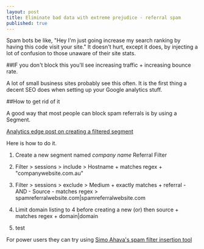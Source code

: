 ```yaml
---
layout: post
title: Eliminate bad data with extreme prejudice - referral spam
published: true
---
```


Spam bots be like, "Hey I'm just going increase my search ranking by having this code visit your site." It doesn't hurt, except it does, by injecting a lot of confusion to those unaware of their site stats.

##IF you don't block this you'll see increasing traffic + increasing bounce rate.

A lot of small business sites probably see this often. It is the first thing a decent SEO does when setting up your Google analytics stuff.

##How to get rid of it 

A good way that most people can block spam referrals is by using a Segment. 

[Analytics edge post on creating a filtered segment](http://www.analyticsedge.com/2015/01/advanced-segment-eliminate-spam-referrals/)

Here is how to do it.

1. Create a new segment named *company name* Referral Filter

2. Filter > sessions > include > Hostname + matches regex + "companywebsite.com.au"

3. Filter > sessions > exclude > Medium + exactly matches + referral - AND - Source - matches regex > spamreferralwebsite.com|spamreferralwebsite.com

4. Limit domain listing to 4 before creating a new (or) then source + matches regex + domain|domain
5. test

For power users they can try using [Simo Ahava's spam filter insertion tool](http://www.simoahava.com/analytics/spam-filter-insertion-tool/)